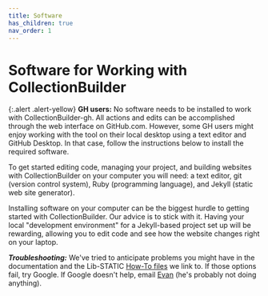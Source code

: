 ```yaml
---
title: Software
has_children: true
nav_order: 1
---
```


# Software for Working with CollectionBuilder

{:.alert .alert-yellow}
**GH users:** No software needs to be installed to work with CollectionBuilder-gh. All actions and edits can be accomplished through the web interface on GitHub.com. However, some GH users might enjoy working with the tool on their local desktop using a text editor and GitHub Desktop. In that case, follow the instructions below to install the required software.

To get started editing code, managing your project, and building websites with CollectionBuilder on your computer you will need: 
a text editor, git (version control system), Ruby (programming language), and Jekyll (static web site generator). 

Installing software on your computer can be the biggest hurdle to getting started with CollectionBuilder. 
Our advice is to stick with it. Having your local "development environment" for a Jekyll-based project set up will be rewarding, allowing you to edit code and see how the website changes right on your laptop.

***Troubleshooting:*** We've tried to anticipate problems you might have in the documentation and the Lib-STATIC [How-To files](https://lib-static.github.io/howto/) we link to. If those options fail, try Google. If Google doesn't help, email [Evan](mailto:ewilliamson@uidaho.edu) (he's probably not doing anything). 

